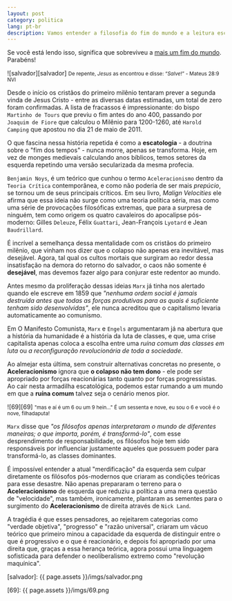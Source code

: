 ```yaml
---
layout: post
category: politica
lang: pt-br
description: Vamos entender a filosofia do fim do mundo e a leitura escatológica de Marx
---
```

Se você está lendo isso, significa que sobreviveu a [mais um fim do mundo](https://pt.wikipedia.org/wiki/Lista_de_datas_previstas_para_eventos_apocal%C3%ADpticos). Parabéns!

![salvador][salvador] <small> De repente, _Jesus_ as encontrou e disse: “_Salve_!” - Mateus 28:9 NVI </small>

Desde o início os cristãos do primeiro milênio tentaram prever a segunda vinda de Jesus Cristo - entre as diversas datas estimadas, um total de zero foram confirmadas. A lista de fracassos é impressionante: do bispo `Martinho de Tours` que previu o fim antes do ano 400, passando por `Joaquim de Fiore` que calculou o Milênio para 1200-1260, até `Harold Camping` que apostou no dia 21 de maio de 2011.

O que fascina nessa história repetida é como a **escatologia** - a doutrina sobre o "fim dos tempos" - nunca morre, apenas se transforma. Hoje, em vez de monges medievais calculando anos bíblicos, temos setores da esquerda repetindo uma versão secularizada da mesma profecia.

`Benjamin Noys`, é um teórico que cunhou o termo `Aceleracionismo` dentro da `Teoria Crítica` contemporânea, e como não poderia de ser mais *prepúcio*, se tornou um de seus principais críticos. Em seu livro, *Malign Velocities* ele afirma que essa ideia não surge como uma teoria política séria, mas como uma série de provocações filosóficas extremas, que para a surpresa de ninguém, tem como origem os quatro cavaleiros do apocalipse pós-moderno: Gilles `Deleuze`, Félix `Guattari`, Jean-François `Lyotard` e Jean `Baudrillard`.

É incrível a semelhança dessa mentalidade com os cristãos do primeiro milênio, que vinham nos dizer que o colapso não apenas era inevitável, mas desejável. Agora, tal qual os cultos mortais que surgiram ao redor dessa insatisfação na demora do retorno do salvador, o caos não somente é **desejável**, mas devemos fazer algo para conjurar este redentor ao mundo.

Antes mesmo da proliferação dessas ideias `Marx` já tinha nos alertado quando ele escreve em 1859 que *"nenhuma ordem social é jamais destruída antes que todas as forças produtivas para as quais é suficiente tenham sido desenvolvidas"*, ele nunca acreditou que o capitalismo levaria automaticamente ao comunismo.

Em O Manifesto Comunista, `Marx` e `Engels` argumentaram já na abertura que a história da humanidade é a história da luta de classes, e que, uma crise capitalista apenas coloca a escolha entre uma *ruína comum das classes em luta* ou *a reconfiguração revolucionária de toda a sociedade*. 

Ao almejar esta última, sem construir alternativas concretas no presente, o **Aceleracionismo** ignora que **o colapso não tem dono** - ele pode ser apropriado por forças reacionárias tanto quanto por forças progressistas. Ao cair nesta armadilha escatológica, podemos estar rumando a um mundo em que a **ruína comum** talvez seja o cenário menos pior.

![69][69] <small> "mas e aí é um 6 ou um 9 hein..."
É um sessenta e nove, eu sou o 6 e você é o nove, filhadaputa!
</small>

`Marx` disse que *"os filósofos apenas interpretaram o mundo de diferentes maneiras; o que importa, porém, é transformá-lo"*, com esse desprendimento de responsabilidade, os filósofos hoje tem sido responsáveis por influenciar justamente aqueles que possuem poder para transformá-lo, as classes dominantes.

É impossível entender a atual "merdificação" da esquerda sem culpar diretamente os filósofos pós-modernos que criaram as condições teóricas para esse desastre. Não apenas prepararam o terreno para o **Aceleracionismo** de esquerda que reduziu a política a uma mera questão de "velocidade", mas também, ironicamente, plantaram as sementes para o surgimento do **Aceleracionismo** de direita através de `Nick Land`.

A tragédia é que esses pensadores, ao rejeitarem categorias como "verdade objetiva", "progresso" e "razão universal", criaram um vácuo teórico que primeiro minou a capacidade da esquerda de distinguir entre o que é progressivo e o que é reacionário, e depois foi apropriado por uma direita que, graças a essa herança teórica, agora possui uma linguagem sofisticada para defender o neoliberalismo extremo como "revolução maquínica".

[salvador]: {{ page.assets }}/imgs/salvador.png

[69]: {{ page.assets }}/imgs/69.png